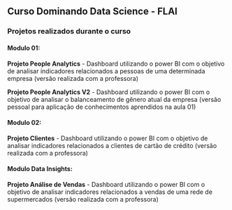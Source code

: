 ## Curso Dominando Data Science - FLAI

### Projetos realizados durante o curso

#### Modulo 01: 
**Projeto People Analytics** - Dashboard utilizando o power BI com o objetivo de analisar indicadores relacionados a pessoas de uma determinada empresa (versão realizada com a professora)

**Projeto People Analytics V2** - Dashboard utilizando o power BI com o objetivo de analisar o balanceamento de gênero atual da empresa (versão pessoal para aplicação de conhecimentos aprendidos na aula 01)

#### Modulo 02:
**Projeto Clientes** - Dashboard utilizando o power BI com o objetivo de analisar indicadores relacionados a clientes de cartão de crédito (versão realizada com a professora)

#### Modulo Data Insights:
**Projeto Análise de Vendas** - Dashboard utilizando o power BI com o objetivo de analisar indicadores relacionados a vendas de uma rede de supermercados (versão realizada com a professora)
